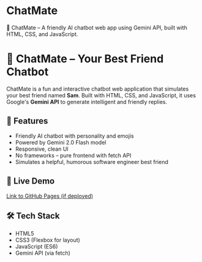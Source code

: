 # ChatMate
🤖 ChatMate – A friendly AI chatbot web app using Gemini API, built with HTML, CSS, and JavaScript.

# 🤖 ChatMate – Your Best Friend Chatbot

ChatMate is a fun and interactive chatbot web application that simulates your best friend named **Sam**. Built with HTML, CSS, and JavaScript, it uses Google's **Gemini API** to generate intelligent and friendly replies.

## 🌟 Features
- Friendly AI chatbot with personality and emojis
- Powered by Gemini 2.0 Flash model
- Responsive, clean UI
- No frameworks – pure frontend with fetch API
- Simulates a helpful, humorous software engineer best friend

## 🚀 Live Demo
[Link to GitHub Pages (if deployed)](https://your-username.github.io/chatmate)

## 🛠️ Tech Stack
- HTML5
- CSS3 (Flexbox for layout)
- JavaScript (ES6)
- Gemini API (via fetch)
